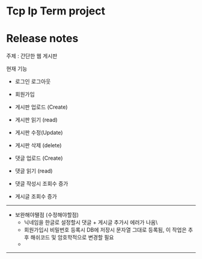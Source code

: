 # Tcp Ip Term project 
# Release notes

주제 : 간단한 웹 게시판

현재 기능
- 로그인 로그아웃
- 회원가입

- 게시판 업로드 (Create)
- 게시판 읽기 (read)
- 게시판 수정(Update)
- 게시판 삭제 (delete)

- 댓글 업로드 (Create)
- 댓글 읽기 (read)
- 댓글 작성시 조회수 증가
- 게시글 조회수 증가
--------------------------
- 보완해야됄점 (수정해야할점)
  - 닉네임을 한글로 설정할시 댓글 + 게시글 추가시 에러가 나옴\
  - 회원가입시 비밀번호 등록시 DB에 저장시 문자열 그대로 등록됨, 이 작업은 추후 해쉬코드 및 암호학적으로 변경할 필요
  - 
- -------------------
